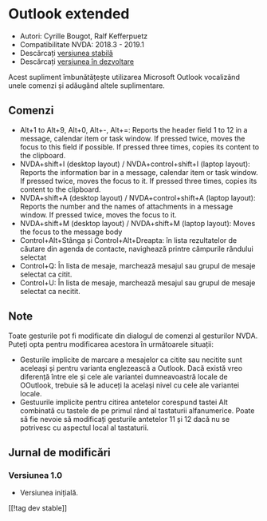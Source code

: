 # Outlook extended #

* Autori: Cyrille Bougot, Ralf Kefferpuetz
* Compatibilitate NVDA: 2018.3 - 2019.1
* Descărcați [versiunea stabilă][1]
* Descărcați [versiunea în dezvoltare][2]

Acest supliment îmbunătățește utilizarea Microsoft Outlook vocalizând unele
comenzi și adăugând altele suplimentare.

## Comenzi

* Alt+1 to Alt+9, Alt+0, Alt+-, Alt+=: Reports the header field 1 to 12 in a
  message, calendar item or task window. If pressed twice, moves the focus
  to this field if possible. If pressed three times, copies its content to
  the clipboard.
* NVDA+shift+I (desktop layout) / NVDA+control+shift+I (laptop layout):
  Reports the information bar in a message, calendar item or task window. If
  pressed twice, moves the focus to it. If pressed three times, copies its
  content to the clipboard.
* NVDA+shift+A (desktop layout) / NVDA+control+shift+A (laptop layout):
  Reports the number and the names of attachments in a message window. If
  pressed twice, moves the focus to it.
* NVDA+shift+M (desktop layout) / NVDA+shift+M (laptop layout): Moves the
  focus to the message body
* Control+Alt+Stânga și Control+Alt+Dreapta: în lista rezultatelor de
  căutare din agenda de contacte, navighează printre câmpurile rândului
  selectat
* Control+Q: În lista de mesaje, marchează mesajul sau grupul de mesaje
  selectat ca citit.
* Control+U: În lista de mesaje, marchează mesajul sau grupul de mesaje
  selectat ca necitit.

## Note

Toate gesturile pot fi modificate din dialogul de comenzi al gesturilor
NVDA. Puteți opta pentru modificarea acestora în următoarele situații:

* Gesturile implicite de marcare a mesajelor ca citite sau necitite sunt
  aceleași și pentru varianta englezească a Outlook. Dacă există vreo
  diferență între ele și cele ale variantei dumneavoastră locale de
  OOutlook, trebuie să le aduceți la același nivel cu cele ale variantei
  locale.
* Gestuurile implicite pentru citirea antetelor corespund tastei Alt
  combinată cu tastele de pe primul rând al tastaturii alfanumerice. Poate
  să fie nevoie să modificați gesturile antetelor 11 și 12 dacă nu se
  potrivesc cu aspectul local al tastaturii.

## Jurnal de modificări

### Versiunea 1.0

* Versiunea inițială.

[[!tag dev stable]]

[1]: https://addons.nvda-project.org/files/get.php?file=outlookextended

[2]: https://addons.nvda-project.org/files/get.php?file=outlookextended

